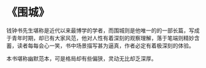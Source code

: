 # 《围城》

钱钟书先生堪称是近代以来最博学的学者，而围城则是他唯一的的一部长篇，写成于青年时期，却已有大家风范，他对人性有着深刻的观察理解，落于笔端则精妙含蓄，读者每每会心一笑，书中场景描写甚为逼真，作者必定有着极深刻的体验。

本书堪称幽默范本，可是格局却有些偏狭，灵动无比却乏深厚。
